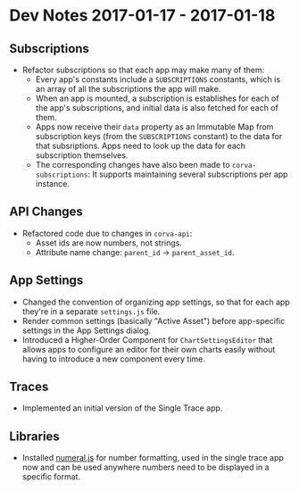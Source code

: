 # Dev Notes 2017-01-17 - 2017-01-18

## Subscriptions

* Refactor subscriptions so that each app may make many of them:
  * Every app's constants include a `SUBSCRIPTIONS` constants, which is 
    an array of all the subscriptions the app will make.
  * When an app is mounted, a subscription is establishes for each of the
    app's subscriptions, and initial data is also fetched for each of them.
  * Apps now receive their `data` property as an Immutable Map from subscription
    keys (from the `SUBSCRIPTIONS` constant) to the data for that subsriptions.
    Apps need to look up the data for each subscription themselves.
  * The corresponding changes have also been made to `corva-subscriptions`: It
    supports maintaining several subscriptions per app instance.

## API Changes

* Refactored code due to changes in `corva-api`:
  * Asset ids are now numbers, not strings.
  * Attribute name change: `parent_id` -> `parent_asset_id`.

## App Settings

* Changed the convention of organizing app settings, so that for each app they're in a separate `settings.js` file.
* Render common settings (basically "Active Asset") before app-specific
  settings in the App Settings dialog.
* Introduced a Higher-Order Component for `ChartSettingsEditor` that allows apps to configure
  an editor for their own charts easily without having to introduce a new component every time.

## Traces

* Implemented an initial version of the Single Trace app.

## Libraries

* Installed [numeral.js](http://numeraljs.com/) for number formatting,
  used in the single trace app now and can be used anywhere numbers need 
  to be displayed in a specific format.

